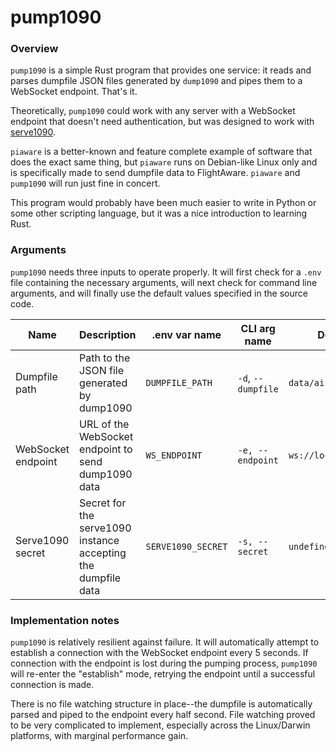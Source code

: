 # pump1090

### Overview

  `pump1090` is a simple Rust program that provides one service: it reads and parses dumpfile JSON files generated by `dump1090` and pipes them to a WebSocket endpoint. That's it.

  Theoretically, `pump1090` could work with any server with a WebSocket endpoint that doesn't need authentication, but was designed to work with [serve1090](https://github.com/robertsteilberg/serve1090).

  `piaware` is a better-known and feature complete example of software that does the exact same thing, but `piaware` runs on Debian-like Linux only and is specifically made to send dumpfile data to FlightAware. `piaware` and `pump1090` will run just fine in concert.

  This program would probably have been much easier to write in Python or some other scripting language, but it was a nice introduction to learning Rust.

### Arguments

  `pump1090` needs three inputs to operate properly. It will first check for a `.env` file containing the necessary arguments, will next check for command line arguments, and will finally use the default values specified in the source code.

| Name | Description | .env var name | CLI arg name | Default value |
|--------------------|---------------------------------------------------------------|--------------------|--------------------|----------------------------|
| Dumpfile path | Path to the JSON file generated by dump1090 | `DUMPFILE_PATH` | `-d`, `--dumpfile` | `data/aircraft.sjon` |
| WebSocket endpoint | URL of the WebSocket endpoint to send dump1090 data | `WS_ENDPOINT` | `-e, --endpoint` | `ws://localhost:3000/pump` |
| Serve1090 secret | Secret for the serve1090 instance accepting the dumpfile data | `SERVE1090_SECRET` | `-s, --secret` | `undefined` |

### Implementation notes

  `pump1090` is relatively resilient against failure. It will automatically attempt to establish a connection with the WebSocket endpoint every 5 seconds. If connection with the endpoint is lost during the pumping process, `pump1090` will re-enter the "establish" mode, retrying the endpoint until a successful connection is made.

  There is no file watching structure in place--the dumpfile is automatically parsed and piped to the endpoint every half second. File watching proved to be very complicated to implement, especially across the Linux/Darwin platforms, with marginal performance gain.
